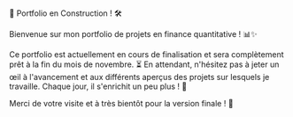 🚧 Portfolio en Construction ! 🛠️

Bienvenue sur mon portfolio de projets en finance quantitative ! 📊✨

Ce portfolio est actuellement en cours de finalisation et sera complètement prêt à la fin du mois de novembre. ⏳ En attendant, n'hésitez pas à jeter un œil à l'avancement et aux différents aperçus des projets sur lesquels je travaille. Chaque jour, il s'enrichit un peu plus ! 🚀

Merci de votre visite et à très bientôt pour la version finale ! 🤝
